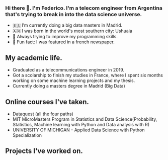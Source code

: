 ### Hi there 👋. I'm Federico. I'm a telecom engineer from Argentina that's trying to break in into the data science universe. 
 

- 🇪🇸 I’m currently doing a big data masters in Madrid.
- 🇦🇷 I was born in the world's most southern city: Ushuaia
- 🌱 Always trying to improve my programming skills.
- 👯 Fun fact: I was featured in a french newspaper.

## My academic life.

* Graduated as a telecommunications engineer in 2019. 
* Got a scolarship to finish my studies in France, where I spent six months working on some machine learning projects and my thesis.
* Currently doing a masters degree in Madrid (Big Data)

## Online courses I've taken.

* Dataquest (all the four paths)
* MIT MicroMasters Program in Statistics and Data Science(Probability, Statistics, Machine learning with Python and Data analysis with R)
* UNIVERSITY OF MICHIGAN - Applied Data Science with Python Specialization

## Projects I've worked on.
